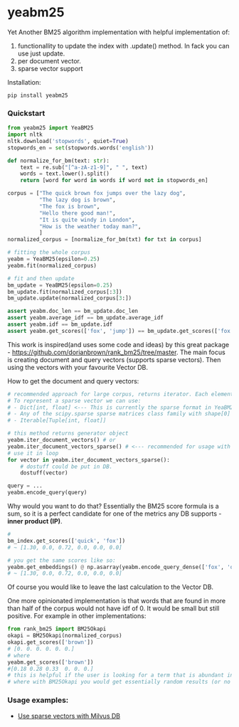 # yeabm25
Yet Another BM25 algorithm implementation with helpful implementation of:
1. functionallity to update the index with .update() method. In fack you can use just update. 
2. per document vector.
3. sparse vector support

Installation:
```
pip install yeabm25
```

### Quickstart
```python
from yeabm25 import YeaBM25
import nltk 
nltk.download('stopwords', quiet=True)
stopwords_en = set(stopwords.words('english'))

def normalize_for_bm(text: str):
    text = re.sub("[^a-zA-z1-9]", " ", text)
    words = text.lower().split()
    return [word for word in words if word not in stopwords_en]

corpus = ["The quick brown fox jumps over the lazy dog",
          "The lazy dog is brown",
          "The fox is brown",
          "Hello there good man!",
          "It is quite windy in London",
          "How is the weather today man?",
          ]
normalized_corpus = [normalize_for_bm(txt) for txt in corpus]

# fitting the whole corpus
yeabm = YeaBM25(epsilon=0.25)
yeabm.fit(normalized_corpus)

# fit and then update 
bm_update = YeaBM25(epsilon=0.25)
bm_update.fit(normalized_corpus[:3])
bm_update.update(normalized_corpus[3:])

assert yeabm.doc_len == bm_update.doc_len
assert yeabm.average_idf == bm_update.average_idf
assert yeabm.idf == bm_update.idf
assert yeabm.get_scores(['fox', 'jump']) == bm_update.get_scores(['fox', 'jump'])).all()
```

This work is inspired(and uses some code and ideas) by this great package - https://github.com/dorianbrown/rank_bm25/tree/master.
The main focus is creating document and query vectors (supports sparse vectors). Then using the vectors with your favourite Vector DB.

How to get the document and query vectors: 
```python
# recommended approach for large corpus, returns iterator. Each element is sparse vector. 
# To represent a sparse vector we can use:
# - Dict[int, float] <--- This is currently the sparse format in YeaBM25
# - Any of the scipy.sparse sparse matrices class family with shape[0] == 1
# - Iterable[Tuple[int, float]]

# this method returns generator object
yeabm.iter_document_vectors() # or
yeabm.iter_document_vectors_sparse() # <--- recommended for usage with Vector DB
# use it in loop
for vector in yeabm.iter_document_vectors_sparse():
    # dostuff could be put in DB. 
    dostuff(vector)

query = ...
yeabm.encode_query(query)
```

Why would you want to do that? Essentially the BM25 score formula is a sum, so it is a perfect candidate for one of the metrics any DB
supports - **inner product (IP)**.
```python
# 
bm_index.get_scores(['quick', 'fox'])
# ~ [1.30, 0.0, 0.72, 0.0, 0.0, 0.0]

# you get the same scores like so:
yeabm.get_embeddings() @ np.asarray(yeabm.encode_query_dense(['fox', 'quick']))
# ~ [1.30, 0.0, 0.72, 0.0, 0.0, 0.0]
```
Of course you would like to leave the last calculation to the Vector DB.

One more opinionated implementation is that words that are found in more than half of the corpus would not have idf of 0. It would be small 
but still positive. For example in other implementations:

```python
from rank_bm25 import BM25Okapi
okapi = BM25Okapi(normalized_corpus)
okapi.get_scores(['brown']) 
# [0. 0. 0. 0. 0. 0.]
# where 
yeabm.get_scores(['brown'])
#[0.18 0.28 0.33  0. 0. 0.]
# this is helpful if the user is looking for a term that is abundant in the corpus and would still get somewhat useful results
# where with BM25Okapi you would get essentially random results (or no results).
```

### Usage examples:
- [Use sparse vectors with Milvus DB](examples/sparse_vector_milvus.ipynb)
